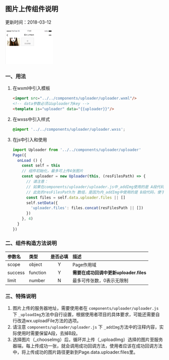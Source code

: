 ## 图片上传组件说明
更新时间：2018-03-12

<img src="./images/wxapp-components-uploader.png" width="30%">

### 一、用法
1. 在wxml中引入模板
   ``` html
   <import src="../../components/uploader/uploader.wxml"/>
   <!-- data参数必须以uploader为key -->
   <template is="uploader" data="{{uploader}}"/>
   ```

2. 在wxss中引入样式
   ```scss
   @import '../../components/uploader/uploader.wxss';
   ```

3. 在js中引入和使用
    ```javascript
    import Uploader from '../../components/uploader/uploader'
    Page({
      onLoad () {
        const self = this
        // 组件初始化，最多可上传4张图片
        const uploader = new Uploader(this, (resFilesPath) => {
          // 请注意：
          // 如果在components/uploader/uploader.js中_addImg使用的是 A段代码，resFilesPath是一个 字符串；
          // 此处的resFilesPath为 数组，是因为内_addImg中使用的是 B段代码，便于做效果展示。
          const files = self.data.uploader.files || []
          self.setData({
            'uploader.files': files.concat(resFilesPath || [])
          })
        }, 4)
      }
    })
    ```  

### 二、组件构造方法说明
| 参数名       | 类型     | 是否必填 | 描述                                   |
|:----------- |:-------- |:-------:|:------------------------------------- |
| scope       | object   | Y       | Page作用域                             |
| success     | function | Y       | **需要在成功回调中更新uploader.files**   |
| limit       | number   | N       | 最多可传张数，0表示无限制                | 
 
### 三、特殊说明
1. 图片上传的服务器地址，需要使用者在 `components/uploader/uploader.js` 下 `_uploadImg`方法中自行设置，根据使用者项目的具体要求，可能还需要自行改造wx.uploadFile方法的选项。
2. 请注意 `components/uploader/uploader.js` 下 `_addImg`方法中的注释内容，实际使用时需要保留A段，去掉B段。
3. 选择图片（_chooseImg）后，循环并上传（_uploadImg）选择的图片至服务器端，每上传成功一张，就会调用成功回调方法，使用者应该在成功回调方法中，将上传成功的图片路径更新到Page.data.uploader.files里。